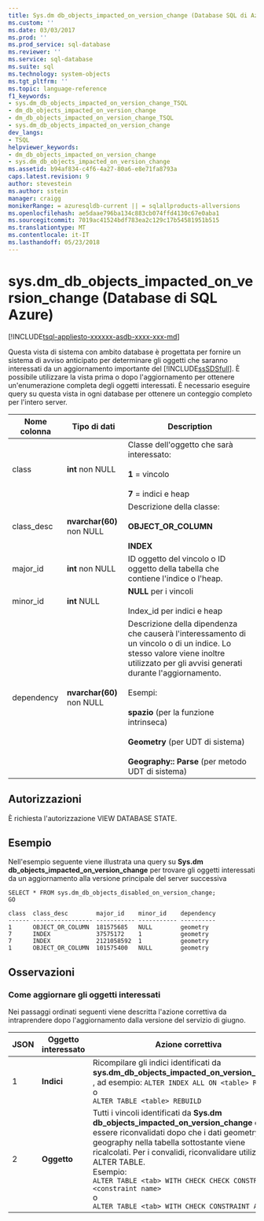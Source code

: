 ```yaml
---
title: Sys.dm db_objects_impacted_on_version_change (Database SQL di Azure) | Documenti Microsoft
ms.custom: ''
ms.date: 03/03/2017
ms.prod: ''
ms.prod_service: sql-database
ms.reviewer: ''
ms.service: sql-database
ms.suite: sql
ms.technology: system-objects
ms.tgt_pltfrm: ''
ms.topic: language-reference
f1_keywords:
- sys.dm_db_objects_impacted_on_version_change_TSQL
- dm_db_objects_impacted_on_version_change
- dm_db_objects_impacted_on_version_change_TSQL
- sys.dm_db_objects_impacted_on_version_change
dev_langs:
- TSQL
helpviewer_keywords:
- dm_db_objects_impacted_on_version_change
- sys.dm_db_objects_impacted_on_version_change
ms.assetid: b94af834-c4f6-4a27-80a6-e8e71fa8793a
caps.latest.revision: 9
author: stevestein
ms.author: sstein
manager: craigg
monikerRange: = azuresqldb-current || = sqlallproducts-allversions
ms.openlocfilehash: ae5daae796ba134c883cb074ffd4130c67e0aba1
ms.sourcegitcommit: 7019ac41524bdf783ea2c129c17b54581951b515
ms.translationtype: MT
ms.contentlocale: it-IT
ms.lasthandoff: 05/23/2018
---
```

# <a name="sysdmdbobjectsimpactedonversionchange-azure-sql-database"></a>sys.dm_db_objects_impacted_on_version_change (Database di SQL Azure)
[!INCLUDE[tsql-appliesto-xxxxxx-asdb-xxxx-xxx-md](../../includes/tsql-appliesto-xxxxxx-asdb-xxxx-xxx-md.md)]

  Questa vista di sistema con ambito database è progettata per fornire un sistema di avviso anticipato per determinare gli oggetti che saranno interessati da un aggiornamento importante del [!INCLUDE[ssSDSfull](../../includes/sssdsfull-md.md)]. È possibile utilizzare la vista prima o dopo l'aggiornamento per ottenere un'enumerazione completa degli oggetti interessati. È necessario eseguire query su questa vista in ogni database per ottenere un conteggio completo per l'intero server.  
  
|Nome colonna|Tipo di dati|Description|  
|-----------------|---------------|-----------------|  
|class|**int** non NULL|Classe dell'oggetto che sarà interessato:<br /><br /> **1** = vincolo<br /><br /> **7** = indici e heap|  
|class_desc|**nvarchar(60)** non NULL|Descrizione della classe:<br /><br /> **OBJECT_OR_COLUMN**<br /><br /> **INDEX**|  
|major_id|**int** non NULL|ID oggetto del vincolo o ID oggetto della tabella che contiene l'indice o l'heap.|  
|minor_id|**int** NULL|**NULL** per i vincoli<br /><br /> Index_id per indici e heap|  
|dependency|**nvarchar(60)** non NULL|Descrizione della dipendenza che causerà l'interessamento di un vincolo o di un indice. Lo stesso valore viene inoltre utilizzato per gli avvisi generati durante l'aggiornamento.<br /><br /> Esempi:<br /><br /> **spazio** (per la funzione intrinseca)<br /><br /> **Geometry** (per UDT di sistema)<br /><br /> **Geography:: Parse** (per metodo UDT di sistema)|  
  
## <a name="permissions"></a>Autorizzazioni  
 È richiesta l'autorizzazione VIEW DATABASE STATE.  
  
## <a name="example"></a>Esempio  
 Nell'esempio seguente viene illustrata una query su **Sys.dm db_objects_impacted_on_version_change** per trovare gli oggetti interessati da un aggiornamento alla versione principale del server successiva  
  
```  
SELECT * FROM sys.dm_db_objects_disabled_on_version_change;  
GO  
```  
  
```  
class  class_desc        major_id    minor_id    dependency                       
------ ----------------- ----------- ----------- ----------   
1      OBJECT_OR_COLUMN  181575685   NULL        geometry                        
7      INDEX             37575172    1           geometry                        
7      INDEX             2121058592  1           geometry                        
1      OBJECT_OR_COLUMN  101575400   NULL        geometry     
```  
  
## <a name="remarks"></a>Osservazioni  
  
### <a name="how-to-update-impacted-objects"></a>Come aggiornare gli oggetti interessati  
 Nei passaggi ordinati seguenti viene descritta l'azione correttiva da intraprendere dopo l'aggiornamento dalla versione del servizio di giugno.  
  
|JSON|Oggetto interessato|Azione correttiva|  
|-----------|---------------------|-----------------------|  
|1|**Indici**|Ricompilare gli indici identificati da **sys.dm_db_objects_impacted_on_version_change** , ad esempio:  `ALTER INDEX ALL ON <table> REBUILD`<br />o<br />`ALTER TABLE <table> REBUILD`|  
|2|**Oggetto**|Tutti i vincoli identificati da **Sys.dm db_objects_impacted_on_version_change** devono essere riconvalidati dopo che i dati geometry e geography nella tabella sottostante viene ricalcolati. Per i convalidi, riconvalidare utilizzando ALTER TABLE. <br />Esempio: <br />`ALTER TABLE <tab> WITH CHECK CHECK CONSTRAINT <constraint name>`<br />o<br />`ALTER TABLE <tab> WITH CHECK CONSTRAINT ALL`|  
  
  
